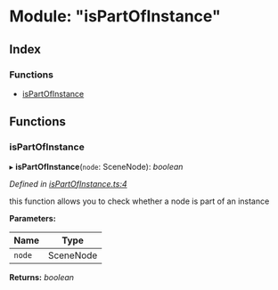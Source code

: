 
# Module: "isPartOfInstance"

## Index

### Functions

* [isPartOfInstance](_ispartofinstance_.md#ispartofinstance)

## Functions

###  isPartOfInstance

▸ **isPartOfInstance**(`node`: SceneNode): *boolean*

*Defined in [isPartOfInstance.ts:4](https://github.com/figma-plugin-helper-functions/figma-plugin-helpers/blob/a7845f4/src/helpers/isPartOfInstance.ts#L4)*

this function allows you to check whether a node is part of an instance

**Parameters:**

Name | Type |
------ | ------ |
`node` | SceneNode |

**Returns:** *boolean*
